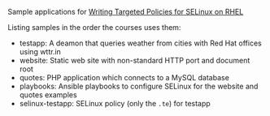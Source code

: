 Sample applications for [Writing Targeted Policies for SELinux on RHEL](https://redhatquickcourses.github.io/selinux-policies/selinux-policies/1/index.html)

Listing samples in the order the courses uses them:

* testapp: A deamon that queries weather from cities with Red Hat offices using wttr.in
* website: Static web site with non-standard HTTP port and document root
* quotes: PHP application which connects to a MySQL database
* playbooks: Ansible playbooks to configure SELinux for the website and quotes examples
* selinux-testapp: SELinux policy (only the `.te`) for testapp
